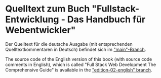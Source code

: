 


# Quelltext zum Buch "Fullstack-Entwicklung - Das Handbuch für Webentwickler"

Der Quelltext für die deutsche Ausgabe (mit entsprechenden Quelltextkommentaren in Deutsch) befindet sich im ["main"-Branch](https://github.com/cleancoderocker/webhandbuch/tree/main).

The source code of the English version of this book (with source code comments in English), which is called "Full Stack Web Development The Comprehensive Guide" is available in the ["edition-02-english" branch](https://github.com/cleancoderocker/webhandbuch/tree/edition-02-english).
